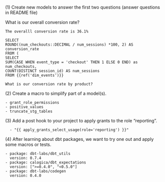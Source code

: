 (1) Create new models to answer the first two questions (answer questions in README file)

What is our overall conversion rate?
    
    The overalll conversion rate is 36.1%
    
    SELECT
    ROUND((num_checkouts::DECIMAL / num_sessions) *100, 2) AS conversion_rate
    FROM (
    SELECT
    SUM(CASE WHEN event_type = 'checkout' THEN 1 ELSE 0 END) as num_checkouts,
    COUNT(DISTINCT session_id) AS num_sessions
    FROM {{ref('dim_events')}}
    
    What is our conversion rate by product?
    
    
(2) Create a macro to simplify part of a model(s).

    - grant_role_permissions
    - positive_values
    - truncate_stg_tables
    
(3) Add a post hook to your project to apply grants to the role “reporting”.

      - "{{ apply_grants_select_usage(role='reporting') }}"
      
(4) After learning about dbt packages, we want to try one out and apply some macros or tests.

    - package: dbt-labs/dbt_utils
      version: 0.7.4
    - package: calogica/dbt_expectations
      version: [">=0.4.0", "<0.5.0"]
    - package: dbt-labs/codegen
      version: 0.4.0
